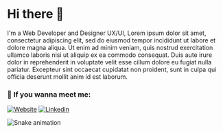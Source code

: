 # Hi there 🖖

I'm a Web Developer and Designer UX/UI, Lorem ipsum dolor sit amet, consectetur adipiscing elit, sed do eiusmod tempor incididunt ut labore et dolore magna aliqua. Ut enim ad minim veniam, quis nostrud exercitation ullamco laboris nisi ut aliquip ex ea commodo consequat. Duis aute irure dolor in reprehenderit in voluptate velit esse cillum dolore eu fugiat nulla pariatur. Excepteur sint occaecat cupidatat non proident, sunt in culpa qui officia deserunt mollit anim id est laborum.

### 🔭 If you wanna meet me:

[![Website](https://img.shields.io/badge/www-lucybrandao.com-purple)](http://www.lucybrandao.com/)
[![Linkedin](https://img.shields.io/badge/Linkedin-Lucy_Brandão-blue)](https://www.linkedin.com/in/lucy-brandao/)

<!--
**LucyBrandao/LucyBrandao** is a ✨ _special_ ✨ repository because its `README.md` (this file) appears on your GitHub profile.

Here are some ideas to get you started:

- 🔭 I’m currently working on ...
- 🌱 I’m currently learning ...
- 👯 I’m looking to collaborate on ...
- 🤔 I’m looking for help with ...
- 💬 Ask me about ...
- 📫 How to reach me: ...
- 😄 Pronouns: ...
- ⚡ Fun fact: ...
-->
 
![Snake animation](https://github.com/engenny/engenny/blob/output/github-contribution-grid-snake.svg)
